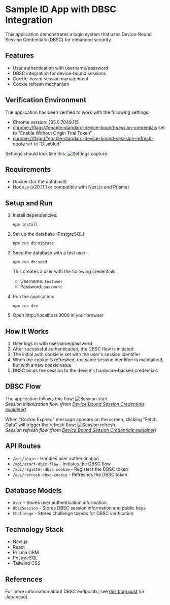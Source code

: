 # Sample ID App with DBSC Integration

This application demonstrates a login system that uses Device-Bound Session Credentials (DBSC) for enhanced security.

## Features

- User authentication with username/password
- DBSC integration for device-bound sessions
- Cookie-based session management
- Cookie refresh mechanism

## Verification Environment
The application has been verified to work with the following settings:
- Chrome version: 135.0.7049.115
- [chrome://flags/#enable-standard-device-bound-session-credentials](chrome://flags/#enable-standard-device-bound-session-credentials) set to "Enable Without Origin Trial Token"
- [chrome://flags/#enable-standard-device-bound-sesssion-refresh-quota](chrome://flags/#enable-standard-device-bound-sesssion-refresh-quota) set to "Disabled"

Settings should look like this:
![Settings capture](./public/2025-04-28_11h06_30.png)

## Requirements

- Docker (for the database)
- Node.js (v20.11.1 or compatible with Next.js and Prisma)

## Setup and Run

1. Install dependencies:
   ```
   npm install
   ```

2. Set up the database (PostgreSQL):
   ```
   npm run db:migrate
   ```

3. Seed the database with a test user:
   ```
   npm run db:seed
   ```
   This creates a user with the following credentials:
   - Username: `testuser`
   - Password: `password`

4. Run the application:
   ```
   npm run dev
   ```

5. Open http://localhost:3000 in your browser

## How It Works

1. User logs in with username/password
2. After successful authentication, the DBSC flow is initiated
3. The initial auth cookie is set with the user's session identifier
4. When the cookie is refreshed, the same session identifier is maintained, but with a new cookie value
5. DBSC binds the session to the device's hardware-backed credentials

## DBSC Flow

The application follows this flow:
![Session start](./public/2025-05-05_12h31_36.png)  
*Session initialization flow (from [Device Bound Session Credentials explainer](https://github.com/w3c/webappsec-dbsc/blob/main/reg_and_refresh.svg))*

When "Cookie Expired" message appears on the screen, clicking "Fetch Data" will trigger the refresh flow:
![Session refresh](./public/2025-05-05_12h33_37.png)  
*Session refresh flow (from [Device Bound Session Credentials explainer](https://github.com/w3c/webappsec-dbsc/blob/main/reg_and_refresh.svg))*

## API Routes

- `/api/login` - Handles user authentication
- `/api/start-dbsc-flow` - Initiates the DBSC flow
- `/api/register-dbsc-cookie` - Registers the DBSC token
- `/api/refresh-dbsc-cookie` - Refreshes the DBSC token

## Database Models

- `User` - Stores user authentication information
- `DbscSession` - Stores DBSC session information and public keys
- `Challenge` - Stores challenge tokens for DBSC verification

## Technology Stack

- Next.js
- React
- Prisma ORM
- PostgreSQL
- Tailwind CSS

## References
For more information about DBSC endpoints, see [this blog post](https://zenn.dev/maronn/articles/program-dbsc-app) (in Japanese).
